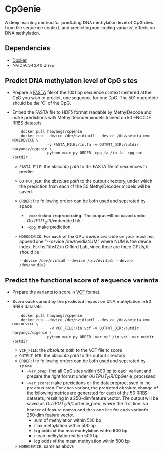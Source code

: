 # CpGenie
A deep learning method for predicting DNA methylation level of CpG sites from the sequence context, and predicting non-coding variants' effects on DNA methylation.

## Dependencies
+ [Docker](https://www.docker.com/)
+ NVIDIA 346.46 driver

## Predict DNA methylation level of CpG sites
+ Prepare a [FASTA](https://en.wikipedia.org/wiki/FASTA_format) file of the 1001 bp sequence context centered at the CpG you wish to predict, one sequence for one CpG. The 501 nucleotide should be the 'C' of the CpG.
+ Embed the FASTA file to HDF5 format readable by MethylDecode and make predictions with MethylDecoder models trained on 50 ENCODE RRBS datasets
	
	```
		docker pull haoyangz/cpgenie
		docker run --device /dev/nvidiactl --device /dev/nvidia-uvm MOREDEVICE \
					-v FASTA_FILE:/in.fa -v OUTPUT_DIR:/outdir haoyangz/cpgenie \
					python main.py ORDER -cpg_fa /in.fa -cpg_out /outdir
	```
	+ `FASTA_FILE`: the *absolute path* to the FASTA file of sequences to predict
	+ `OUTPUT_DIR`: the *absolute path* to the output directory, under which the prediction from each of the 50 MethylDecoder models will be saved. 
	+ `ORDER`: the following orders can be both used and seperated by space
		+ `-embed`: data preprocessing. The output will be saved under $OUTPUT_DIR$/embedded.h5
		+ `-cpg`: make prediction. 
	+ `MOREDEVICE`: For each of the GPU device available on your machine, append one "--device /dev/nvidiaNUM" where NUM is the device index. For hsf1/hsf2 in  Gifford Lab, since there are three GPUs, it should be :
                                                                                                                                                                                                                         
    	```
    	--device /dev/nvidia0 --device /dev/nvidia1 --device /dev/nvidia2
    	```

## Predict the functional score of sequence variants
+ Prepare the variants to score in [VCF](http://www.1000genomes.org/wiki/Analysis/vcf4.0/) format.
+ Score each variant by the predicted impact on DNA methylation in 50 RRBS datasets.

	```
		docker pull haoyangz/cpgenie
	 	docker run --device /dev/nvidiactl --device /dev/nvidia-uvm MOREDEVICE \
	                 -v VCF_FILE:/in.vcf -v OUTPUT_DIR:/outdir haoyangz/cpgenie \
					python main.py ORDER -var_vcf /in.vcf -var_outdir /outdir
	```
	+ `VCF_FILE`: the *absolute path* to the VCF file to score
	+ `OUTPUT_DIR`: the *absolute path* to the output directory
	+ `ORDER`: the following orders can be both used and seperated by space
		+ `-var_prep`: find all CpG sites within 500 bp to each variant and prepare the right format under $OUTPUT_DIR$/CpGenie_processed
		+ `-var_score`: make predictions on the data preprocessed in the previous step. For each variant, the predicted absolute change of the following metrics are generated for each of the 50 RRBS datasets, resulting in a 250-dim feature vector. The output will be saved as $OUTPUT_DIR$/CpGenie_pred, where the first line is a header of feature names and then one line for each variant's 250-dim feature vector.
			+ sum of methylation within 500 bp
			+ max methylation within 500 bp 
			+ log odds of the max methylation within 500 bp
			+ mean methylation within 500 bp
			+ log odds of the mean methylation within 500 bp
	+ `MOREDEVICE`: same as above
